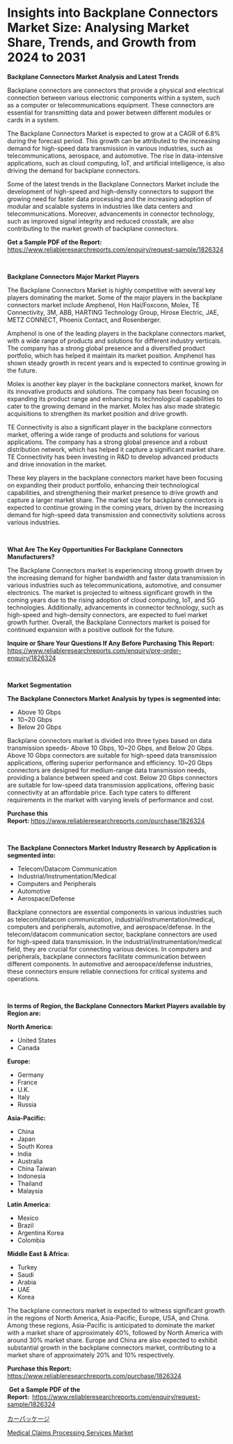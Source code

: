 <p><h1>Insights into Backplane Connectors Market Size: Analysing Market Share, Trends, and Growth from 2024 to 2031</h1></p><p><strong>Backplane Connectors Market Analysis and Latest Trends</strong></p>
<p><p>Backplane connectors are connectors that provide a physical and electrical connection between various electronic components within a system, such as a computer or telecommunications equipment. These connectors are essential for transmitting data and power between different modules or cards in a system.</p><p>The Backplane Connectors Market is expected to grow at a CAGR of 6.8% during the forecast period. This growth can be attributed to the increasing demand for high-speed data transmission in various industries, such as telecommunications, aerospace, and automotive. The rise in data-intensive applications, such as cloud computing, IoT, and artificial intelligence, is also driving the demand for backplane connectors.</p><p>Some of the latest trends in the Backplane Connectors Market include the development of high-speed and high-density connectors to support the growing need for faster data processing and the increasing adoption of modular and scalable systems in industries like data centers and telecommunications. Moreover, advancements in connector technology, such as improved signal integrity and reduced crosstalk, are also contributing to the market growth of backplane connectors.</p></p>
<p><strong>Get a Sample PDF of the Report:&nbsp;</strong> <a href="https://www.reliableresearchreports.com/enquiry/request-sample/1826324">https://www.reliableresearchreports.com/enquiry/request-sample/1826324</a></p>
<p>&nbsp;</p>
<p><strong>Backplane Connectors Major Market Players</strong></p>
<p><p>The Backplane Connectors Market is highly competitive with several key players dominating the market. Some of the major players in the backplane connectors market include Amphenol, Hon Hai/Foxconn, Molex, TE Connectivity, 3M, ABB, HARTING Technology Group, Hirose Electric, JAE, METZ CONNECT, Phoenix Contact, and Rosenberger.</p><p>Amphenol is one of the leading players in the backplane connectors market, with a wide range of products and solutions for different industry verticals. The company has a strong global presence and a diversified product portfolio, which has helped it maintain its market position. Amphenol has shown steady growth in recent years and is expected to continue growing in the future.</p><p>Molex is another key player in the backplane connectors market, known for its innovative products and solutions. The company has been focusing on expanding its product range and enhancing its technological capabilities to cater to the growing demand in the market. Molex has also made strategic acquisitions to strengthen its market position and drive growth.</p><p>TE Connectivity is also a significant player in the backplane connectors market, offering a wide range of products and solutions for various applications. The company has a strong global presence and a robust distribution network, which has helped it capture a significant market share. TE Connectivity has been investing in R&D to develop advanced products and drive innovation in the market.</p><p>These key players in the backplane connectors market have been focusing on expanding their product portfolio, enhancing their technological capabilities, and strengthening their market presence to drive growth and capture a larger market share. The market size for backplane connectors is expected to continue growing in the coming years, driven by the increasing demand for high-speed data transmission and connectivity solutions across various industries.</p></p>
<p>&nbsp;</p>
<p><strong>What Are The Key Opportunities For Backplane Connectors Manufacturers?</strong></p>
<p><p>The Backplane Connectors market is experiencing strong growth driven by the increasing demand for higher bandwidth and faster data transmission in various industries such as telecommunications, automotive, and consumer electronics. The market is projected to witness significant growth in the coming years due to the rising adoption of cloud computing, IoT, and 5G technologies. Additionally, advancements in connector technology, such as high-speed and high-density connectors, are expected to fuel market growth further. Overall, the Backplane Connectors market is poised for continued expansion with a positive outlook for the future.</p></p>
<p><strong>Inquire or Share Your Questions If Any Before Purchasing This Report:</strong> <a href="https://www.reliableresearchreports.com/enquiry/pre-order-enquiry/1826324">https://www.reliableresearchreports.com/enquiry/pre-order-enquiry/1826324</a></p>
<p>&nbsp;</p>
<p><strong>Market Segmentation</strong></p>
<p><strong>The Backplane Connectors Market Analysis by types is segmented into:</strong></p>
<p><ul><li>Above 10 Gbps</li><li>10~20 Gbps</li><li>Below 20 Gbps</li></ul></p>
<p><p>Backplane connectors market is divided into three types based on data transmission speeds- Above 10 Gbps, 10~20 Gbps, and Below 20 Gbps. Above 10 Gbps connectors are suitable for high-speed data transmission applications, offering superior performance and efficiency. 10~20 Gbps connectors are designed for medium-range data transmission needs, providing a balance between speed and cost. Below 20 Gbps connectors are suitable for low-speed data transmission applications, offering basic connectivity at an affordable price. Each type caters to different requirements in the market with varying levels of performance and cost.</p></p>
<p><strong>Purchase this Report:&nbsp;</strong><a href="https://www.reliableresearchreports.com/purchase/1826324">https://www.reliableresearchreports.com/purchase/1826324</a></p>
<p>&nbsp;</p>
<p><strong>The Backplane Connectors Market Industry Research by Application is segmented into:</strong></p>
<p><ul><li>Telecom/Datacom Communication</li><li>Industrial/Instrumentation/Medical</li><li>Computers and Peripherals</li><li>Automotive</li><li>Aerospace/Defense</li></ul></p>
<p><p>Backplane connectors are essential components in various industries such as telecom/datacom communication, industrial/instrumentation/medical, computers and peripherals, automotive, and aerospace/defense. In the telecom/datacom communication sector, backplane connectors are used for high-speed data transmission. In the industrial/instrumentation/medical field, they are crucial for connecting various devices. In computers and peripherals, backplane connectors facilitate communication between different components. In automotive and aerospace/defense industries, these connectors ensure reliable connections for critical systems and operations.</p></p>
<p>&nbsp;</p>
<p><strong>In terms of Region, the Backplane Connectors Market Players available by Region are:</strong></p>
<p>
    <p> <strong> North America: </strong>
        <ul>
            <li>United States</li>
            <li>Canada</li>
        </ul>
        </p> 
    <p> <strong> Europe: </strong>
        <ul>
            <li>Germany</li>
            <li>France</li>
            <li>U.K.</li>
            <li>Italy</li>
            <li>Russia</li>
        </ul>
        </p> 
    <p> <strong> Asia-Pacific: </strong>
        <ul>
            <li>China</li>
            <li>Japan</li>
            <li>South Korea</li>
            <li>India</li>
            <li>Australia</li>
            <li>China Taiwan</li>
            <li>Indonesia</li>
            <li>Thailand</li>
            <li>Malaysia</li>
        </ul>
        </p> 
    <p> <strong> Latin America: </strong>
        <ul>
            <li>Mexico</li>
            <li>Brazil</li>
            <li>Argentina Korea</li>
            <li>Colombia</li>
        </ul>
        </p> 
    <p> <strong> Middle East & Africa: </strong>
        <ul>
            <li>Turkey</li>
            <li>Saudi</li>
            <li>Arabia</li>
            <li>UAE</li>
            <li>Korea</li>
        </ul>
    </p>
    </p>
<p><p>The backplane connectors market is expected to witness significant growth in the regions of North America, Asia-Pacific, Europe, USA, and China. Among these regions, Asia-Pacific is anticipated to dominate the market with a market share of approximately 40%, followed by North America with around 30% market share. Europe and China are also expected to exhibit substantial growth in the backplane connectors market, contributing to a market share of approximately 20% and 10% respectively.</p></p>
<p><strong>Purchase this Report: </strong><a href="https://www.reliableresearchreports.com/purchase/1826324">https://www.reliableresearchreports.com/purchase/1826324</a></p>
<p>&nbsp;<strong>Get a Sample PDF of the Report:&nbsp;&nbsp;</strong><a href="https://www.reliableresearchreports.com/enquiry/request-sample/1826324">https://www.reliableresearchreports.com/enquiry/request-sample/1826324</a></p>
<p><strong></strong></p>
<p><p><a href="https://github.com/wkuactfdzwizk06/Market-Research-Report-List-1/blob/main/25339929878.md">カーパッケージ</a></p><p><a href="https://artistic-helicopter-ca9.notion.site/Medical-Claims-Processing-Services-Market-Furnish-Information-about-Market-Size-Market-Share-Marke-880cc640bb5d488086039f1049df54c8">Medical Claims Processing Services Market</a></p></p>